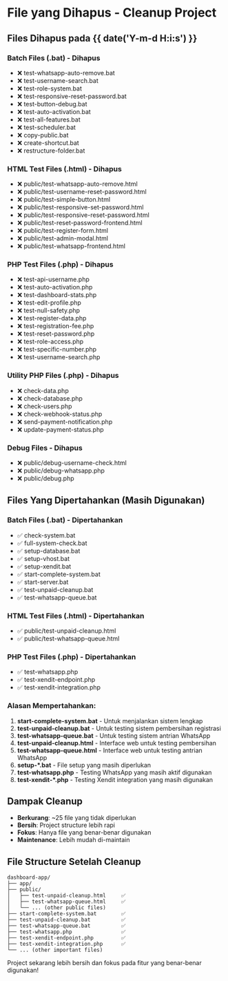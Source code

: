 # File yang Dihapus - Cleanup Project

## Files Dihapus pada {{ date('Y-m-d H:i:s') }}

### Batch Files (.bat) - Dihapus
- ❌ test-whatsapp-auto-remove.bat
- ❌ test-username-search.bat
- ❌ test-role-system.bat
- ❌ test-responsive-reset-password.bat
- ❌ test-button-debug.bat
- ❌ test-auto-activation.bat
- ❌ test-all-features.bat
- ❌ test-scheduler.bat
- ❌ copy-public.bat
- ❌ create-shortcut.bat
- ❌ restructure-folder.bat

### HTML Test Files (.html) - Dihapus
- ❌ public/test-whatsapp-auto-remove.html
- ❌ public/test-username-reset-password.html
- ❌ public/test-simple-button.html
- ❌ public/test-responsive-set-password.html
- ❌ public/test-responsive-reset-password.html
- ❌ public/test-reset-password-frontend.html
- ❌ public/test-register-form.html
- ❌ public/test-admin-modal.html
- ❌ public/test-whatsapp-frontend.html

### PHP Test Files (.php) - Dihapus
- ❌ test-api-username.php
- ❌ test-auto-activation.php
- ❌ test-dashboard-stats.php
- ❌ test-edit-profile.php
- ❌ test-null-safety.php
- ❌ test-register-data.php
- ❌ test-registration-fee.php
- ❌ test-reset-password.php
- ❌ test-role-access.php
- ❌ test-specific-number.php
- ❌ test-username-search.php

### Utility PHP Files (.php) - Dihapus
- ❌ check-data.php
- ❌ check-database.php
- ❌ check-users.php
- ❌ check-webhook-status.php
- ❌ send-payment-notification.php
- ❌ update-payment-status.php

### Debug Files - Dihapus
- ❌ public/debug-username-check.html
- ❌ public/debug-whatsapp.php
- ❌ public/debug.php

## Files Yang Dipertahankan (Masih Digunakan)

### Batch Files (.bat) - Dipertahankan
- ✅ check-system.bat
- ✅ full-system-check.bat
- ✅ setup-database.bat
- ✅ setup-vhost.bat
- ✅ setup-xendit.bat
- ✅ start-complete-system.bat
- ✅ start-server.bat
- ✅ test-unpaid-cleanup.bat
- ✅ test-whatsapp-queue.bat

### HTML Test Files (.html) - Dipertahankan
- ✅ public/test-unpaid-cleanup.html
- ✅ public/test-whatsapp-queue.html

### PHP Test Files (.php) - Dipertahankan
- ✅ test-whatsapp.php
- ✅ test-xendit-endpoint.php
- ✅ test-xendit-integration.php

### Alasan Mempertahankan:
1. **start-complete-system.bat** - Untuk menjalankan sistem lengkap
2. **test-unpaid-cleanup.bat** - Untuk testing sistem pembersihan registrasi
3. **test-whatsapp-queue.bat** - Untuk testing sistem antrian WhatsApp
4. **test-unpaid-cleanup.html** - Interface web untuk testing pembersihan
5. **test-whatsapp-queue.html** - Interface web untuk testing antrian WhatsApp
6. **setup-*.bat** - File setup yang masih diperlukan
7. **test-whatsapp.php** - Testing WhatsApp yang masih aktif digunakan
8. **test-xendit-*.php** - Testing Xendit integration yang masih digunakan

## Dampak Cleanup
- **Berkurang**: ~25 file yang tidak diperlukan
- **Bersih**: Project structure lebih rapi
- **Fokus**: Hanya file yang benar-benar digunakan
- **Maintenance**: Lebih mudah di-maintain

## File Structure Setelah Cleanup
```
dashboard-app/
├── app/
├── public/
│   ├── test-unpaid-cleanup.html     ✅
│   ├── test-whatsapp-queue.html     ✅
│   └── ... (other public files)
├── start-complete-system.bat        ✅
├── test-unpaid-cleanup.bat          ✅
├── test-whatsapp-queue.bat          ✅
├── test-whatsapp.php                ✅
├── test-xendit-endpoint.php         ✅
├── test-xendit-integration.php      ✅
└── ... (other important files)
```

Project sekarang lebih bersih dan fokus pada fitur yang benar-benar digunakan!
